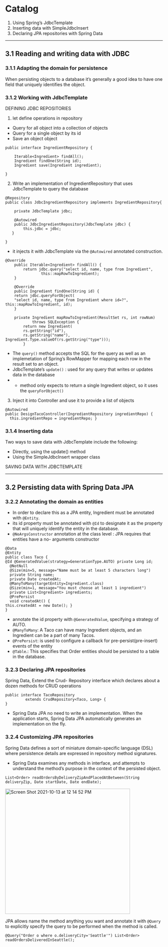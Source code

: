 # Catalog
1. Using Spring’s JdbcTemplate
2. Inserting data with SimpleJdbcInsert
3. Declaring JPA repositories with Spring Data
---
## 3.1 Reading and writing data with JDBC
### 3.1.1 Adapting the domain for persistence
When persisting objects to a database it’s generally a good idea to have one field that uniquely identifies the object. 

### 3.1.2 Working with JdbcTemplate
DEFINING JDBC REPOSITORIES
1. let define operations in repository
  *  Query for all object into a collection of objects
  *  Query for a single object by its id
  *  Save an object object
```
public interface IngredientRepository {
	
	Iterable<Ingredient> findAll();
	Ingredient findOne(String id);
	Ingredient save(Ingredient ingredient);

}
```
2. Write an implementation of IngredientRepository that uses JdbcTemplate to query the database
```
@Repository
public class JdbcIngredientRepository implements IngredientRepository{
	
	private JdbcTemplate jdbc;
	
	@Autowired
	public JdbcIngredientRepository(JdbcTemplate jdbc) {
		this.jdbc = jdbc; 
   }

}
```
* it injects it with JdbcTemplate via the `@Autowired` annotated construction.
```
@Override
	public Iterable<Ingredient> findAll() {
		return jdbc.query("select id, name, type from Ingredient", 
				this::mapRowToIngredient);
	}
	
	@Override
	public Ingredient findOne(String id) {
	return jdbc.queryForObject(
	"select id, name, type from Ingredient where id=?", this::mapRowToIngredient, id);
	}
	
	private Ingredient mapRowToIngredient(ResultSet rs, int rowNum)
		    throws SQLException {
		return new Ingredient(
		rs.getString("id"),
		rs.getString("name"), Ingredient.Type.valueOf(rs.getString("type")));
		}

```
* The `query()` method accepts the SQL for the query as well as an implemetation of Spring’s RowMapper for mapping each row in the result set to an object.
* JdbcTemplate’s `update()` : used for any query that writes or updates data in the database
* * method only expects to return a single Ingredient object, so it uses the `queryForObject()`

3. Inject it into Controller and use it to provide a list of objects 
```
@Autowired
public DesignTacoController(IngredientRepository ingredientRepo) {
  this.ingredientRepo = ingredientRepo; }

```
### 3.1.4 Inserting data
Two ways to save data with JdbcTemplate include the following:
* Directly, using the update() method
* Using the SimpleJdbcInsert wrapper class

SAVING DATA WITH JDBCTEMPLATE

---
## 3.2 Persisting data with Spring Data JPA
### 3.2.2 Annotating the domain as entities

* In order to declare this as a JPA entity, Ingredient must be annotated with `@Entity`. 
* its id property must be annotated with `@Id` to designate it as the property that will uniquely identify the entity in the database.
* `@NoArgsConstructor` annotation at the class level :  JPA requires that entities have a no- arguments constructor
```
@Data
@Entity
public class Taco {
@Id @GeneratedValue(strategy=GenerationType.AUTO) private Long id;
  @NotNull
  @Size(min=5, message="Name must be at least 5 characters long")
  private String name;
  private Date createdAt;
  @ManyToMany(targetEntity=Ingredient.class)
  @Size(min=1, message="You must choose at least 1 ingredient") 
  private List<Ingredient> ingredients;
  @PrePersist
  void createdAt() {
this.createdAt = new Date(); }
}

```
* annotate the id property with `@GeneratedValue`, specifying a strategy of AUTO.
* `@ManyToMany`: A Taco can have many Ingredient objects, and an Ingredient can be a part of many Tacos.
* `@PrePersist`: is used to configure a callback for pre-persist(pre-insert) events of the entity
* `@Table`.: This specifies that Order entities should be persisted to a table in the database.

### 3.2.3 Declaring JPA repositories
Spring Data, Extend the Crud- Repository interface  which  declares about a dozen methods for CRUD operations
```
public interface TacoRepository
         extends CrudRepository<Taco, Long> {
}
```
* Spring Data JPA no need to write an implementation. When the application starts, Spring Data JPA automatically generates an implementation on the fly.
### 3.2.4 Customizing JPA repositories
Spring Data defines a sort of miniature domain-specific language (DSL) where persistence details are expressed in repository method signatures.
* Spring Data examines any methods in interface, and attempts to understand the method’s purpose in the context of the persisted object.
```
List<Order> readOrdersByDeliveryZipAndPlacedAtBetween(String deliveryZip, Date startDate, Date endDate);
```
<img width="399" alt="Screen Shot 2021-10-13 at 12 14 52 PM" src="https://user-images.githubusercontent.com/27160394/137066181-ec8c9b67-c6e1-4833-9ac7-1025053483f7.png">

JPA allows name the method anything you want and annotate it with `@Query` to explicitly specify the query to be performed when the method is called.
```
@Query("Order o where o.deliveryCity='Seattle'") List<Order> readOrdersDeliveredInSeattle();
```
